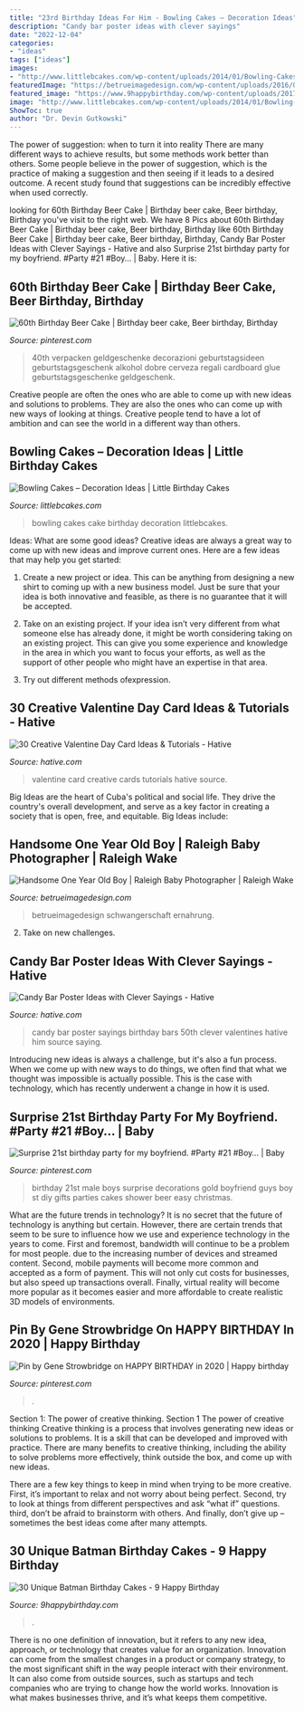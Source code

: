 ```yaml
---
title: "23rd Birthday Ideas For Him - Bowling Cakes – Decoration Ideas"
description: "Candy bar poster ideas with clever sayings"
date: "2022-12-04"
categories:
- "ideas"
tags: ["ideas"]
images:
- "http://www.littlebcakes.com/wp-content/uploads/2014/01/Bowling-Cakes-Pictures.jpg"
featuredImage: "https://betrueimagedesign.com/wp-content/uploads/2016/01/12-10286-post/first-birthday-outdoor-photos(pp_w768_h1664).jpg"
featured_image: "https://www.9happybirthday.com/wp-content/uploads/2017/08/lovely-batman-cakes-640x900.jpg"
image: "http://www.littlebcakes.com/wp-content/uploads/2014/01/Bowling-Cakes-Pictures.jpg"
ShowToc: true
author: "Dr. Devin Gutkowski"
---
```



The power of suggestion: when to turn it into reality
There are many different ways to achieve results, but some methods work better than others. Some people believe in the power of suggestion, which is the practice of making a suggestion and then seeing if it leads to a desired outcome. A recent study found that suggestions can be incredibly effective when used correctly.

	

		
looking for 60th Birthday Beer Cake | Birthday beer cake, Beer birthday, Birthday you've visit to the right web. We have 8 Pics about 60th Birthday Beer Cake | Birthday beer cake, Beer birthday, Birthday like 60th Birthday Beer Cake | Birthday beer cake, Beer birthday, Birthday, Candy Bar Poster Ideas with Clever Sayings - Hative and also Surprise 21st birthday party for my boyfriend. #Party #21 #Boy… | Baby. Here it is:
		
    
## 60th Birthday Beer Cake | Birthday Beer Cake, Beer Birthday, Birthday

<img loading=lazy src="https://i.pinimg.com/736x/f1/d6/28/f1d628a79a029f05fab01d637ef25979.jpg" onerror="this.onerror=null;this.src='https://tse1.mm.bing.net/th?id=OIP.S0mu9MziosFYkkXlXElM8QHaJ3&amp;pid=15.1';" alt="60th Birthday Beer Cake | Birthday beer cake, Beer birthday, Birthday">

_Source: pinterest.com_

>40th verpacken geldgeschenke decorazioni geburtstagsideen geburtstagsgeschenk alkohol dobre cerveza regali cardboard glue geburtstagsgeschenke geldgeschenk. 

	

Creative people are often the ones who are able to come up with new ideas and solutions to problems. They are also the ones who can come up with new ways of looking at things. Creative people tend to have a lot of ambition and can see the world in a different way than others.

    
## Bowling Cakes – Decoration Ideas | Little Birthday Cakes

<img loading=lazy src="http://www.littlebcakes.com/wp-content/uploads/2014/01/Bowling-Cakes-Pictures.jpg" onerror="this.onerror=null;this.src='https://tse3.mm.bing.net/th?id=OIP.5_vIGkXHRHwtFAr5SDXHbAHaJ4&amp;pid=15.1';" alt="Bowling Cakes – Decoration Ideas | Little Birthday Cakes">

_Source: littlebcakes.com_

>bowling cakes cake birthday decoration littlebcakes. 

	

Ideas: What are some good ideas?
Creative ideas are always a great way to come up with new ideas and improve current ones. Here are a few ideas that may help you get started:
1. Create a new project or idea. This can be anything from designing a new shirt to coming up with a new business model. Just be sure that your idea is both innovative and feasible, as there is no guarantee that it will be accepted.

2. Take on an existing project. If your idea isn’t very different from what someone else has already done, it might be worth considering taking on an existing project. This can give you some experience and knowledge in the area in which you want to focus your efforts, as well as the support of other people who might have an expertise in that area.

3. Try out different methods ofexpression.

    
## 30 Creative Valentine Day Card Ideas &amp; Tutorials - Hative

<img loading=lazy src="https://hative.com/wp-content/uploads/2014/10/valentine-card-ideas/21-valentine-card-ideas.jpg" onerror="this.onerror=null;this.src='https://tse3.mm.bing.net/th?id=OIP.Kh-ebkgmYmMm6U7CKtKsqgHaFX&amp;pid=15.1';" alt="30 Creative Valentine Day Card Ideas &amp; Tutorials - Hative">

_Source: hative.com_

>valentine card creative cards tutorials hative source. 

	

Big Ideas are the heart of Cuba's political and social life. They drive the country's overall development, and serve as a key factor in creating a society that is open, free, and equitable. Big Ideas include:

    
## Handsome One Year Old Boy | Raleigh Baby Photographer | Raleigh Wake

<img loading=lazy src="https://betrueimagedesign.com/wp-content/uploads/2016/01/12-10286-post/first-birthday-outdoor-photos(pp_w768_h1664).jpg" onerror="this.onerror=null;this.src='https://tse3.mm.bing.net/th?id=OIP.a2oKw1mI1uuLM4IyKuwpOwHaQD&amp;pid=15.1';" alt="Handsome One Year Old Boy | Raleigh Baby Photographer | Raleigh Wake">

_Source: betrueimagedesign.com_

>betrueimagedesign schwangerschaft ernahrung. 

	

2. Take on new challenges.

    
## Candy Bar Poster Ideas With Clever Sayings - Hative

<img loading=lazy src="https://hative.com/wp-content/uploads/2015/01/candy-bar-sayings/8-candy-bar-saying-ideas.jpg" onerror="this.onerror=null;this.src='https://tse4.mm.bing.net/th?id=OIP.ZCQ7LAyHzLc_TkZApETBdwHaJ4&amp;pid=15.1';" alt="Candy Bar Poster Ideas with Clever Sayings - Hative">

_Source: hative.com_

>candy bar poster sayings birthday bars 50th clever valentines hative him source saying. 

	

Introducing new ideas is always a challenge, but it's also a fun process. When we come up with new ways to do things, we often find that what we thought was impossible is actually possible. This is the case with technology, which has recently underwent a change in how it is used. 

    
## Surprise 21st Birthday Party For My Boyfriend. #Party #21 #Boy… | Baby

<img loading=lazy src="https://i.pinimg.com/736x/5e/91/67/5e9167a708806f7894142740a70e3178--st-birthday-parties-birthday-party-ideas.jpg" onerror="this.onerror=null;this.src='https://tse3.mm.bing.net/th?id=OIP.9rMAd2PxRDq8KXfCalAQpAHaJ3&amp;pid=15.1';" alt="Surprise 21st birthday party for my boyfriend. #Party #21 #Boy… | Baby">

_Source: pinterest.com_

>birthday 21st male boys surprise decorations gold boyfriend guys boy st diy gifts parties cakes shower beer easy christmas. 

	

What are the future trends in technology?
It is no secret that the future of technology is anything but certain. However, there are certain trends that seem to be sure to influence how we use and experience technology in the years to come. 
First and foremost, bandwidth will continue to be a problem for most people. due to the increasing number of devices and streamed content. Second, mobile payments will become more common and accepted as a form of payment. This will not only cut costs for businesses, but also speed up transactions overall. Finally, virtual reality will become more popular as it becomes easier and more affordable to create realistic 3D models of environments.

    
## Pin By Gene Strowbridge On HAPPY BIRTHDAY In 2020 | Happy Birthday

<img loading=lazy src="https://i.pinimg.com/736x/5c/47/4a/5c474a92d6aa529f9b037010bd66e3f0.jpg" onerror="this.onerror=null;this.src='https://tse4.mm.bing.net/th?id=OIP.QysN-_p8aG6826WGzsZy8QHaLH&amp;pid=15.1';" alt="Pin by Gene Strowbridge on HAPPY BIRTHDAY in 2020 | Happy birthday">

_Source: pinterest.com_

>. 

	

Section 1: The power of creative thinking.
Section 1 The power of creative thinking
Creative thinking is a process that involves generating new ideas or solutions to problems. It is a skill that can be developed and improved with practice. There are many benefits to creative thinking, including the ability to solve problems more effectively, think outside the box, and come up with new ideas.

There are a few key things to keep in mind when trying to be more creative. First, it’s important to relax and not worry about being perfect. Second, try to look at things from different perspectives and ask “what if” questions. third, don’t be afraid to brainstorm with others. And finally, don’t give up – sometimes the best ideas come after many attempts.

    
## 30 Unique Batman Birthday Cakes - 9 Happy Birthday

<img loading=lazy src="https://www.9happybirthday.com/wp-content/uploads/2017/08/lovely-batman-cakes-640x900.jpg" onerror="this.onerror=null;this.src='https://tse1.mm.bing.net/th?id=OIP.hzA1mQ-Q4HnqH-6G-r7x4AHaKa&amp;pid=15.1';" alt="30 Unique Batman Birthday Cakes - 9 Happy Birthday">

_Source: 9happybirthday.com_

>. 

	

There is no one definition of innovation, but it refers to any new idea, approach, or technology that creates value for an organization. Innovation can come from the smallest changes in a product or company strategy, to the most significant shift in the way people interact with their environment. It can also come from outside sources, such as startups and tech companies who are trying to change how the world works. Innovation is what makes businesses thrive, and it’s what keeps them competitive.

